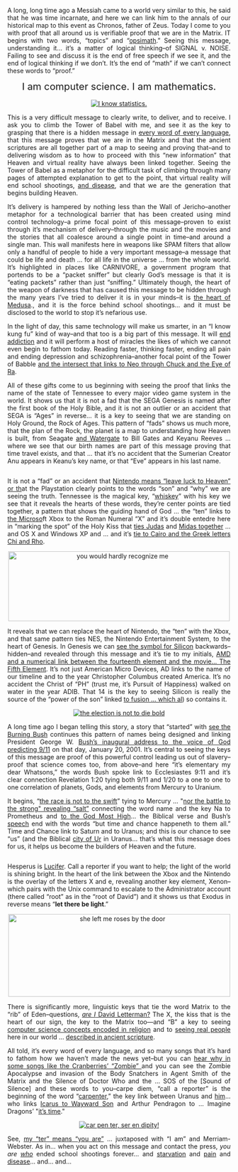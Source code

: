 <meta charset="utf-8" /><meta name="viewport" content="width=device-width, initial-scale=1.0" />
<title></title>
<link href="https://stackedit.io/style.css" rel="stylesheet" />
<div class="stackedit__html">
<p style="text-align: justify;">A long, long time ago a Messiah came to a world very similar to this, he said that he was time incarnate, and here we can link him to the annals of our historical map to this event as Chronos, father of Zeus. Today I come to you with proof that all around us is verifiable proof that we are in the Matrix. IT begins with two words, &ldquo;topics&rdquo; and &ldquo;<a href="http://math.s.lamc.la">opsimath</a>.&rdquo; Seeing this message, understanding it&hellip; it&rsquo;s a matter of logical thinking&ndash;of SIGNAL v. NOISE. Failing to see and discuss it is the end of free speech if we see it, and the end of logical thinking if we don&rsquo;t. It&rsquo;s the end of &ldquo;math&rdquo; if we can&rsquo;t connect these words to &ldquo;proof.&rdquo;</p>

<p style="text-align: center;"><span style="font-size:22px;">I am computer science. I am mathematics.</span><br />
<br />
<a href="http://eio.s.lamc.la"><img alt="I know statistics." src="https://i.imgur.com/rLLDsn0.png" title="I know statistics." /></a></p>

<p style="text-align: justify;">This is a very difficult message to clearly write, to deliver, and to receive. I ask you to climb the Tower of Babel with me, and see it as the key to grasping that there is a hidden message in <a href="http://how.s.lamc.la">every word of every language</a>, that this message proves that we are in the Matrix and that the ancient scriptures are all together part of a map to seeing and proving that&ndash;and to delivering wisdom as to how to proceed with this &ldquo;new information&rdquo; that Heaven and virtual reality have always been linked together. Seeing the Tower of Babel as a metaphor for the difficult task of climbing through many pages of attempted explanation to get to the point, that virtual reality will end school shootings, <a href="http://kansa.s.lamc.la">and disease</a>, and that we are the generation that begins building Heaven.</p>

<p style="text-align: justify;">It&rsquo;s delivery is hampered by nothing less than the Wall of Jericho&ndash;another metaphor for a technological barrier that has been created using mind control technology&ndash;a prime focal point of this message&ndash;proven to exist through it&rsquo;s mechanism of delivery&ndash;through the music and the movies and the stories that all coalesce around a single point in time&ndash;and around a single man. This wall manifests here in weapons like SPAM filters that allow only a handful of people to hide a very important message&ndash;a message that could be life and death &hellip; for all life in the universe &hellip; from the whole world. It&rsquo;s highlighted in places like CARNIVORE, a government program that portends to be a &ldquo;packet sniffer&rdquo; but clearly God&rsquo;s message is that it is &ldquo;eating packets&rdquo; rather than just &ldquo;sniffing.&rdquo; Ultimately though, the heart of the weapon of darkness that has caused this message to be hidden through the many years I&rsquo;ve tried to deliver it is in your minds&ndash;it is <a href="http://xoxo.s.lamc.la">the heart of Medusa</a>., and it is the force behind school shootings&hellip; and it must be disclosed to the world to stop it&rsquo;s nefarious use.</p>

<p style="text-align: justify;">In the light of day, this same technology will make us smarter, in an &ldquo;I know kung fu&rdquo; kind of way&ndash;and that too is a big part of this message. It will <a href="http://high.s.lamc.la">end addiction</a> and it will perform a host of miracles the likes of which we cannot even begin to fathom today. Reading faster, thinking faster, ending all pain and ending depression and schizophrenia&ndash;another focal point of the Tower of Babble <a href="http://rigel.s.lamc.la">and the intersect that links to Neo through Chuck and the Eye of Ra</a>.</p>

<p style="text-align: justify;">All of these gifts come to us beginning with seeing the proof that links the name of the state of Tennessee to every major video game system in the world. It shows us that it is not a fad that the SEGA Genesis is named after the first book of the Holy Bible, and it is not an outlier or an accident that SEGA is &ldquo;Ages&rdquo; in reverse&hellip; it is a key to seeing that we are standing on Holy Ground, the Rock of Ages. This pattern of &ldquo;fads&rdquo; shows us much more, that the plan of the Rock, the planet is a map to understanding how Heaven is built, from Seagate <a href="http://fromthemachine.org/SPEECH.html">and Watergate</a> to Bill Gates and Keyanu Reeves &hellip; where we see that our birth names are part of this message proving that time travel exists, and that &hellip; that it&rsquo;s no accident that the Sumerian Creator Anu appears in Keanu&rsquo;s key name, or that &ldquo;Eve&rdquo; appears in his last name.</p>

<p style="text-align: center;"><a href="http://sign.s.lamc.la"><img alt="" src="https://i.imgur.com/IKN2Az3.png" /></a></p>

<p style="text-align: justify;">It is not a &ldquo;fad&rdquo; or an accident that <a href="http://adioha.s.lamc.la">Nintendo means &ldquo;leave luck to Heaven&rdquo; or th</a>at the Playstation clearly points to the words &ldquo;son&rdquo; and &ldquo;why&rdquo; we are seeing the truth. Tennessee is the magical key, &ldquo;<a href="http://sign.s.lamc.la">whiskey</a>&rdquo; with his key we see that it reveals the hearts of these words, they&rsquo;re center points are tied together, a pattern that shows the guiding hand of God &hellip; the &ldquo;ten&rdquo; links to <a href="http://dick.s.lamc.la">the Microso</a>ft Xbox to the Roman Numeral &ldquo;X&rdquo; and it&rsquo;s double entedre here in &ldquo;marking the spot&rdquo; of the Holy Kiss that <a href="http://redasshit.s.lamc.la">ties Judas</a> and <a href="http://fromthemachine.org/RATOXIT.html">Midas together</a> &hellip; and OS X and Windows XP and &hellip; and it&rsquo;s <a href="http://fromthemachine.org/JERUSALEM.html">tie to Cairo and the Greek letters Chi and Rho</a>.</p>

<p style="text-align: center;"><a href="http://fromthemachine.org/OCADSWAY.html"><img alt="you would hardly recognize me" src="https://i.imgur.com/cI6WQx2.png" style="height: 157px; width: 500px;" /></a></p>

<p style="text-align: justify;">It reveals that we can replace the heart of Nintendo, the &ldquo;ten&rdquo; with the Xbox, and that same pattern ties NES, the Nintendo Entertainment System, to the heart of Genesis. In Genesis we can <a href="http://chalk.s.lamc.la">see the symbol for Silicon</a> backwards&ndash;hidden&ndash;and revealed through this message and it&rsquo;s tie to my initials, <a href="http://fromthemachine.org/BRIMSTONE.html">AMD and a numerical link between the fourteenth element and the movie&hellip; The Fifth Element</a>. It&rsquo;s not just American Micro Devices, AD links to the name of our timeline and to the year Christopher Columbus created America. It&rsquo;s no accident the Christ of &ldquo;PH&rdquo; (trust me, it&rsquo;s Pursuit of Happiness) walked on water in the year ADIB. That 14 is the key to seeing Silicon is really the source of the &ldquo;power of the son&rdquo; linked <a href="http://mylife.s.lamc.la">to fusion &hellip; which al</a>) so contains it.</p>

<p style="text-align: center;"><a href="http://hg.s.lamc.la"><img alt="the election is not to die bold" src="https://i.imgur.com/VaQKzQR.png" /></a></p>

<p style="text-align: justify;">A long time ago I began telling this story, a story that &ldquo;started&rdquo; with <a href="http://sign.lamc.la">see the Burning Bush</a> continues this pattern of names being designed and linking President George W. <a href="http://fromthemachine.org/ADUNCALIFT.html">Bush&rsquo;s inaugural address to the voice of God predicting 9/11</a> on that day, January 20, 2001. It&rsquo;s central to seeing the keys of this message are proof of this powerful control leading us out of slavery&ndash;proof that science comes too, from above&ndash;and here &ldquo;it&rsquo;s elementary my dear Whatsons,&rdquo; the words Bush spoke link to Ecclesiastes 9:11 and it&rsquo;s clear connection Revelation 1:20 tying both 9/11 and 1/20 to a one to one to one correlation of planets, Gods, and elements from Mercury to Uranium.</p>

<p style="text-align: justify;">It begins, &ldquo;<a href="http://hg.s.lamc.la">the race is not to the swift</a>&rdquo; tying to Mercury &hellip; &quot;<a href="http://na.s.lamc.la">nor the battle to the strong&quot; revealing &ldquo;salt&rdquo;</a> connecting the word name and the key Na to Prometheus and <a href="http://high.s.lamc.la">to the God Most High</a>&hellip; the Biblical verse and Bush&rsquo;s <a href="http://fromthemachine.org/CHALK.html">speech</a> end with the words &ldquo;but time and chance happeneth to them all.&rdquo; Time and Chance link to Saturn and to Uranus; and this is our chance to see &ldquo;us&rdquo; (and the Biblical <a href="http://petrovical.reallyhim.com">city of Ur</a> in Uranus&hellip; that&rsquo;s what this message does for us, it helps us become the builders of Heaven and the future.</p>

<p style="text-align: center;"><a href="http://redasshit.s.lamc.la"><img alt="" src="https://i.imgur.com/RcKgyK3.png" /></a></p>

<p style="text-align: justify;">Hesperus is <a href="http://rod.s.lamc.la">Lucifer</a>. Call a reporter if you want to help; the light of the world is shining bright. In the heart of the link between the Xbox and the Nintendo is the overlay of the letters X and e, revealing another key element, Xenon&ndash;which pairs with the Unix command to escalate to the Administrator account (there called &ldquo;root&rdquo; as in the &ldquo;root of David&rdquo;) and it shows us that Exodus in reverse means &ldquo;<strong>let there be light</strong>.&rdquo;</p>

<p style="text-align: center;"><a href="http://fromthemachine.org/SEVENTY.html"><img alt="she left me roses by the door" src="https://i.imgur.com/JIWSNTc.png" style="height: 186px; width: 501px;" /></a></p>

<p style="text-align: justify;">There is significantly more, linguistic keys that tie the word Matrix to the &ldquo;rib&rdquo; of Eden&ndash;questions, <a href="http://reda.s.lamc.la"><em>are I</em> David Letterman?</a> The X, the kiss that is the heart of our sign, the key to the Matrix too&mdash;and &ldquo;B&rdquo; a key to seeing <a href="http://b.s.lamc.la">computer science concepts encoded in religion</a> and to <a href="http://fromthemachine.org/SEVENTY.html">seeing real people </a>here in our world &hellip; <a href="http://how.s.lamc.la">described in ancient scripture</a>.</p>

<p style="text-align: justify;">All told, it&rsquo;s every word of every language, and so many songs that it&rsquo;s hard to fathom how we haven&rsquo;t made the news yet&ndash;but you can <a href="http://arrr.s.lamc.la">hear why in some songs like the Cranberries&rsquo; &ldquo;Zombie&rdquo; </a> and you can see the Zombie Apocalypse and invasion of the Body Snatchers in Agent Smith of the Matrix and the Silence of Doctor Who and the &hellip; SOS of the [Sound of Silence] and these words to you&ndash;carpe diem, &ldquo;call a reporter&rdquo; is the beginning of the word &ldquo;<a href="http://horn.s.lamc.la">carpenter</a>,&rdquo; the key link between Uranus and <a href="http://thor.lamc.la">him</a>&hellip; who links <a href="http://adioha.s.lamc.la">Icarus to Wayward Son</a> and Arthur Pendragon to &hellip; Imagine Dragons&rsquo; &quot;<a href="https://www.youtube.com/watch?v=sENM2wA_FTg">it&rsquo;s time</a>.&quot;</p>

<p style="text-align: center;"><a href="http://amen.s.lamc.la"><img alt="car pen ter, ser en dipity!" src="https://i.imgur.com/b7ecaHk.png" /></a></p>

<p style="text-align: justify;">See, <a href="http://www.fromthemachine.org/SEVENTY.html">my &ldquo;ter&rdquo; means &ldquo;you are&rdquo;</a> &hellip; juxtaposed with &ldquo;I am&rdquo; and Merriam-Webster. As in&hellip; when you act on this message and contact the press, <em>you are <a href="http://who.s.lamc.la">who</a></em> ended school shootings forever&hellip; and <a href="http://itb.s.lamc.la">starvation</a> and <a href="http://fuck.s.lamc.la">pain</a> and <a href="http://kansa.s.lamc.la">disease</a>&hellip; and&hellip; and&hellip;</p>
</div>

